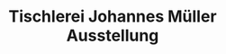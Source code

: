 ---
title: "Tischlerei Johannes Müller Ausstellung"
url: /duderstadt/tischlerei-johannes-mueller-ausstellung/
shop: Möbel
---